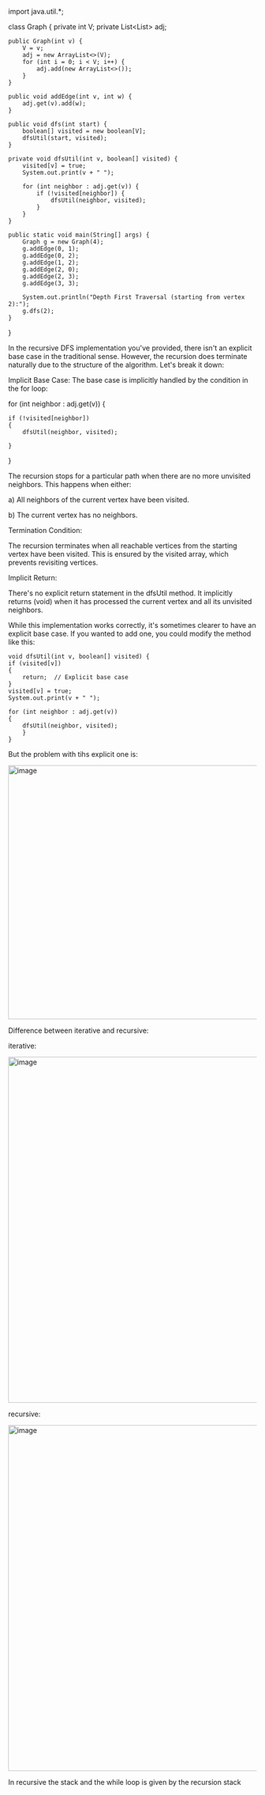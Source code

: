 import java.util.*;

class Graph {
    private int V;
    private List<List<Integer>> adj;

    public Graph(int v) {
        V = v;
        adj = new ArrayList<>(V);
        for (int i = 0; i < V; i++) {
            adj.add(new ArrayList<>());
        }
    }

    public void addEdge(int v, int w) {
        adj.get(v).add(w);
    }

    public void dfs(int start) {
        boolean[] visited = new boolean[V];
        dfsUtil(start, visited);
    }

    private void dfsUtil(int v, boolean[] visited) {
        visited[v] = true;
        System.out.print(v + " ");

        for (int neighbor : adj.get(v)) {
            if (!visited[neighbor]) {
                dfsUtil(neighbor, visited);
            }
        }
    }

    public static void main(String[] args) {
        Graph g = new Graph(4);
        g.addEdge(0, 1);
        g.addEdge(0, 2);
        g.addEdge(1, 2);
        g.addEdge(2, 0);
        g.addEdge(2, 3);
        g.addEdge(3, 3);

        System.out.println("Depth First Traversal (starting from vertex 2):");
        g.dfs(2);
    }
}


In the recursive DFS implementation you've provided, there isn't an explicit base case in the traditional sense. However, the recursion does terminate naturally due to the structure of the algorithm. Let's break it down:

Implicit Base Case:
The base case is implicitly handled by the condition in the for loop:

for (int neighbor : adj.get(v)) {

    if (!visited[neighbor]) 
    {
        dfsUtil(neighbor, visited);
        
    }
    
}

The recursion stops for a particular path when there are no more unvisited neighbors. This happens when either:

a) All neighbors of the current vertex have been visited.

b) The current vertex has no neighbors.

Termination Condition:

The recursion terminates when all reachable vertices from the starting vertex have been visited. This is ensured by the visited array, which prevents revisiting vertices.

Implicit Return:

There's no explicit return statement in the dfsUtil method. It implicitly returns (void) when it has processed the current vertex and all its unvisited neighbors.

While this implementation works correctly, it's sometimes clearer to have an explicit base case. If you wanted to add one, you could modify the method like this:



    
   
    void dfsUtil(int v, boolean[] visited) {
    if (visited[v]) 
    {
        return;  // Explicit base case
    }
    visited[v] = true;
    System.out.print(v + " ");
    
    for (int neighbor : adj.get(v)) 
    {
        dfsUtil(neighbor, visited);
        }
    }



But the problem with tihs explicit one is:


<img width="514" alt="image" src="https://github.com/user-attachments/assets/38abac52-1210-45d4-a694-7147776d4ff2">





Difference between iterative and recursive:


iterative:


<img width="700" alt="image" src="https://github.com/user-attachments/assets/b7003e75-78bb-433d-bb30-f0f83cd115b2">



recursive:


<img width="700" alt="image" src="https://github.com/user-attachments/assets/70fd4e62-3412-4692-9cbd-58fd2b0bc630">

In recursive the stack and the while loop is given by the recursion stack 
